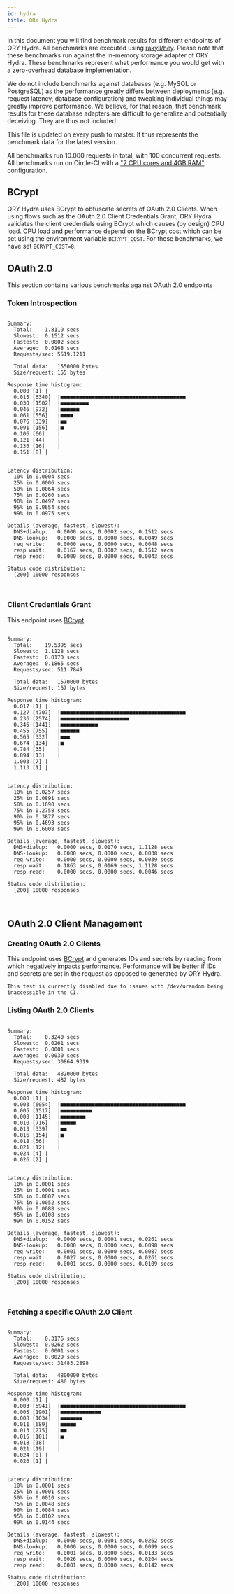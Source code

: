 ```yaml
---
id: hydra
title: ORY Hydra
---
```


In this document you will find benchmark results for different endpoints of ORY Hydra. All benchmarks are executed
using [rakyll/hey](https://github.com/rakyll/hey). Please note that these benchmarks run against the in-memory storage
adapter of ORY Hydra. These benchmarks represent what performance you would get with a zero-overhead database implementation.

We do not include benchmarks against databases (e.g. MySQL or PostgreSQL) as the performance greatly differs between
deployments (e.g. request latency, database configuration) and tweaking individual things may greatly improve performance.
We believe, for that reason, that benchmark results for these database adapters are difficult to generalize and potentially
deceiving. They are thus not included.

This file is updated on every push to master. It thus represents the benchmark data for the latest version.

All benchmarks run 10.000 requests in total, with 100 concurrent requests. All benchmarks run on Circle-CI with a
["2 CPU cores and 4GB RAM"](https://support.circleci.com/hc/en-us/articles/360000489307-Why-do-my-tests-take-longer-to-run-on-CircleCI-than-locally-)
configuration.

## BCrypt

ORY Hydra uses BCrypt to obfuscate secrets of OAuth 2.0 Clients. When using flows such as the OAuth 2.0 Client Credentials
Grant, ORY Hydra validates the client credentials using BCrypt which causes (by design) CPU load. CPU load and performance
depend on the BCrypt cost which can be set using the environment variable `BCRYPT_COST`. For these benchmarks,
we have set `BCRYPT_COST=8`.

## OAuth 2.0

This section contains various benchmarks against OAuth 2.0 endpoints

### Token Introspection

```

Summary:
  Total:	1.8119 secs
  Slowest:	0.1512 secs
  Fastest:	0.0002 secs
  Average:	0.0168 secs
  Requests/sec:	5519.1211
  
  Total data:	1550000 bytes
  Size/request:	155 bytes

Response time histogram:
  0.000 [1]	|
  0.015 [6340]	|■■■■■■■■■■■■■■■■■■■■■■■■■■■■■■■■■■■■■■■■
  0.030 [1502]	|■■■■■■■■■
  0.046 [972]	|■■■■■■
  0.061 [556]	|■■■■
  0.076 [339]	|■■
  0.091 [156]	|■
  0.106 [66]	|
  0.121 [44]	|
  0.136 [16]	|
  0.151 [8]	|


Latency distribution:
  10% in 0.0004 secs
  25% in 0.0006 secs
  50% in 0.0064 secs
  75% in 0.0260 secs
  90% in 0.0497 secs
  95% in 0.0654 secs
  99% in 0.0975 secs

Details (average, fastest, slowest):
  DNS+dialup:	0.0000 secs, 0.0002 secs, 0.1512 secs
  DNS-lookup:	0.0000 secs, 0.0000 secs, 0.0049 secs
  req write:	0.0000 secs, 0.0000 secs, 0.0048 secs
  resp wait:	0.0167 secs, 0.0002 secs, 0.1512 secs
  resp read:	0.0000 secs, 0.0000 secs, 0.0043 secs

Status code distribution:
  [200]	10000 responses



```

### Client Credentials Grant

This endpoint uses [BCrypt](#bcrypt).

```

Summary:
  Total:	19.5395 secs
  Slowest:	1.1128 secs
  Fastest:	0.0170 secs
  Average:	0.1865 secs
  Requests/sec:	511.7849
  
  Total data:	1570000 bytes
  Size/request:	157 bytes

Response time histogram:
  0.017 [1]	|
  0.127 [4707]	|■■■■■■■■■■■■■■■■■■■■■■■■■■■■■■■■■■■■■■■■
  0.236 [2574]	|■■■■■■■■■■■■■■■■■■■■■■
  0.346 [1441]	|■■■■■■■■■■■■
  0.455 [755]	|■■■■■■
  0.565 [332]	|■■■
  0.674 [134]	|■
  0.784 [35]	|
  0.894 [13]	|
  1.003 [7]	|
  1.113 [1]	|


Latency distribution:
  10% in 0.0257 secs
  25% in 0.0891 secs
  50% in 0.1690 secs
  75% in 0.2758 secs
  90% in 0.3877 secs
  95% in 0.4693 secs
  99% in 0.6008 secs

Details (average, fastest, slowest):
  DNS+dialup:	0.0000 secs, 0.0170 secs, 1.1128 secs
  DNS-lookup:	0.0000 secs, 0.0000 secs, 0.0038 secs
  req write:	0.0000 secs, 0.0000 secs, 0.0039 secs
  resp wait:	0.1863 secs, 0.0169 secs, 1.1128 secs
  resp read:	0.0000 secs, 0.0000 secs, 0.0046 secs

Status code distribution:
  [200]	10000 responses



```

## OAuth 2.0 Client Management

### Creating OAuth 2.0 Clients

This endpoint uses [BCrypt](#bcrypt) and generates IDs and secrets by reading from  which negatively impacts
performance. Performance will be better if IDs and secrets are set in the request as opposed to generated by ORY Hydra.

```
This test is currently disabled due to issues with /dev/urandom being inaccessible in the CI.
```

### Listing OAuth 2.0 Clients

```

Summary:
  Total:	0.3240 secs
  Slowest:	0.0261 secs
  Fastest:	0.0001 secs
  Average:	0.0030 secs
  Requests/sec:	30864.9319
  
  Total data:	4820000 bytes
  Size/request:	482 bytes

Response time histogram:
  0.000 [1]	|
  0.003 [6054]	|■■■■■■■■■■■■■■■■■■■■■■■■■■■■■■■■■■■■■■■■
  0.005 [1517]	|■■■■■■■■■■
  0.008 [1145]	|■■■■■■■■
  0.010 [716]	|■■■■■
  0.013 [339]	|■■
  0.016 [154]	|■
  0.018 [56]	|
  0.021 [12]	|
  0.024 [4]	|
  0.026 [2]	|


Latency distribution:
  10% in 0.0001 secs
  25% in 0.0001 secs
  50% in 0.0007 secs
  75% in 0.0052 secs
  90% in 0.0088 secs
  95% in 0.0108 secs
  99% in 0.0152 secs

Details (average, fastest, slowest):
  DNS+dialup:	0.0000 secs, 0.0001 secs, 0.0261 secs
  DNS-lookup:	0.0000 secs, 0.0000 secs, 0.0098 secs
  req write:	0.0001 secs, 0.0000 secs, 0.0087 secs
  resp wait:	0.0027 secs, 0.0000 secs, 0.0261 secs
  resp read:	0.0001 secs, 0.0000 secs, 0.0109 secs

Status code distribution:
  [200]	10000 responses



```

### Fetching a specific OAuth 2.0 Client

```

Summary:
  Total:	0.3176 secs
  Slowest:	0.0262 secs
  Fastest:	0.0001 secs
  Average:	0.0029 secs
  Requests/sec:	31483.2898
  
  Total data:	4800000 bytes
  Size/request:	480 bytes

Response time histogram:
  0.000 [1]	|
  0.003 [5941]	|■■■■■■■■■■■■■■■■■■■■■■■■■■■■■■■■■■■■■■■■
  0.005 [1901]	|■■■■■■■■■■■■■
  0.008 [1034]	|■■■■■■■
  0.011 [689]	|■■■■■
  0.013 [275]	|■■
  0.016 [101]	|■
  0.018 [38]	|
  0.021 [19]	|
  0.024 [0]	|
  0.026 [1]	|


Latency distribution:
  10% in 0.0001 secs
  25% in 0.0001 secs
  50% in 0.0010 secs
  75% in 0.0048 secs
  90% in 0.0084 secs
  95% in 0.0102 secs
  99% in 0.0144 secs

Details (average, fastest, slowest):
  DNS+dialup:	0.0000 secs, 0.0001 secs, 0.0262 secs
  DNS-lookup:	0.0000 secs, 0.0000 secs, 0.0099 secs
  req write:	0.0001 secs, 0.0000 secs, 0.0133 secs
  resp wait:	0.0026 secs, 0.0000 secs, 0.0204 secs
  resp read:	0.0001 secs, 0.0000 secs, 0.0142 secs

Status code distribution:
  [200]	10000 responses



```
